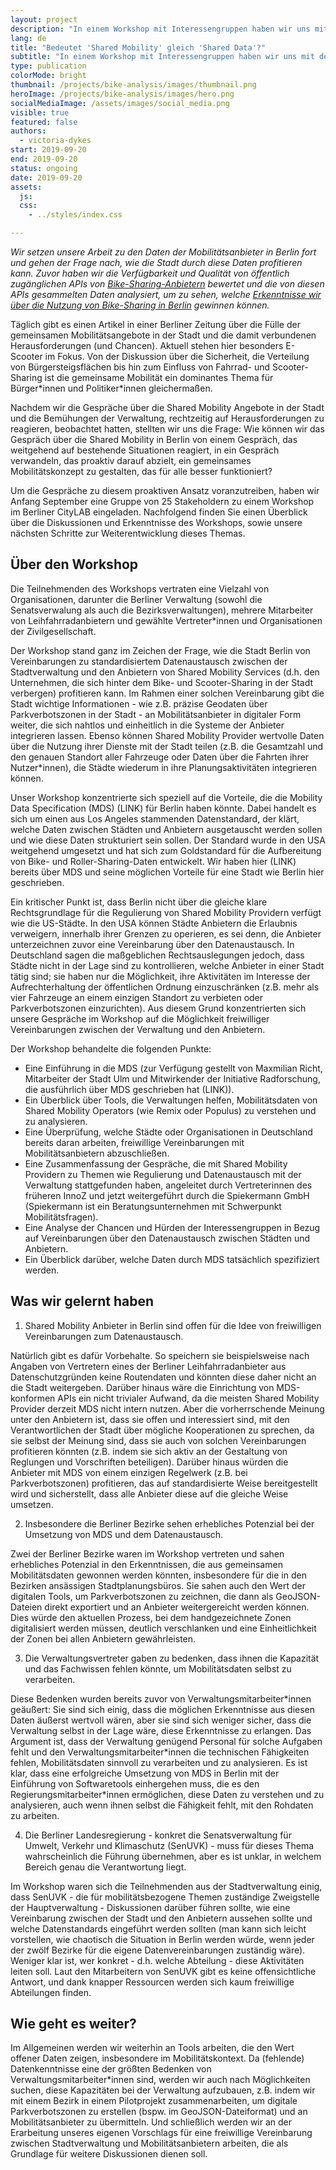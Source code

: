 ```yaml
---
layout: project
description: "In einem Workshop mit Interessengruppen haben wir uns mit dem Thema Datenaustauschvereinbarungen zwischen gemeinsamen Mobilitätsanbietern und der Stadt beschäftigt."
lang: de
title: "Bedeutet 'Shared Mobility' gleich 'Shared Data'?"
subtitle: "In einem Workshop mit Interessengruppen haben wir uns mit dem Thema Datenaustauschvereinbarungen zwischen gemeinsamen Mobilitätsanbietern und der Stadt beschäftigt."
type: publication
colorMode: bright
thumbnail: /projects/bike-analysis/images/thumbnail.png
heroImage: /projects/bike-analysis/images/hero.png
socialMediaImage: /assets/images/social_media.png
visible: true
featured: false
authors:
  - victoria-dykes
start: 2019-09-20
end: 2019-09-20
status: ongoing
date: 2019-09-20
assets:
  js:
  css:
    - ../styles/index.css

---
```

*Wir setzen unsere Arbeit zu den Daten der Mobilitätsanbieter in Berlin fort und gehen der Frage nach, wie die Stadt durch diese Daten profitieren kann. Zuvor haben wir die Verfügbarkeit und Qualität von öffentlich zugänglichen APIs von [Bike-Sharing-Anbietern](https://lab.technologiestiftung-berlin.de/projects/bike-sharing/de/) bewertet und die von diesen APIs gesammelten Daten analysiert, um zu sehen, welche [Erkenntnisse wir über die Nutzung von Bike-Sharing in Berlin](https://lab.technologiestiftung-berlin.de/projects/bike-analysis/de/) gewinnen können.* 

Täglich gibt es einen Artikel in einer Berliner Zeitung über die Fülle der gemeinsamen Mobilitätsangebote in der Stadt und die damit verbundenen Herausforderungen (und Chancen). Aktuell stehen hier besonders E-Scooter im Fokus. Von der Diskussion über die Sicherheit, die Verteilung von Bürgersteigsflächen bis hin zum Einfluss von Fahrrad- und Scooter-Sharing ist die gemeinsame Mobilität ein dominantes Thema für Bürger\*innen und Politiker\*innen gleichermaßen.

Nachdem wir die Gespräche über die Shared Mobility Angebote in der Stadt und die Bemühungen der Verwaltung, rechtzeitig auf Herausforderungen zu reagieren, beobachtet hatten, stellten wir uns die Frage: Wie können wir das Gespräch über die Shared Mobility in Berlin von einem Gespräch, das weitgehend auf bestehende Situationen reagiert, in ein Gespräch verwandeln, das proaktiv darauf abzielt, ein gemeinsames Mobilitätskonzept zu gestalten, das für alle besser funktioniert? 

Um die Gespräche zu diesem proaktiven Ansatz voranzutreiben, haben wir Anfang September eine Gruppe von 25 Stakeholdern zu einem Workshop im Berliner CityLAB eingeladen. Nachfolgend finden Sie einen Überblick über die Diskussionen und Erkenntnisse des Workshops, sowie unsere nächsten Schritte zur Weiterentwicklung dieses Themas.

## Über den Workshop

Die Teilnehmenden des Workshops vertraten eine Vielzahl von Organisationen, darunter die Berliner Verwaltung (sowohl die Senatsverwalung als auch die Bezirksverwaltungen), mehrere Mitarbeiter von Leihfahrradanbietern und gewählte Vertreter*innen und Organisationen der Zivilgesellschaft.

Der Workshop stand ganz im Zeichen der Frage, wie die Stadt Berlin von Vereinbarungen zu standardisiertem Datenaustausch zwischen der Stadtverwaltung und den Anbietern von Shared Mobility Services (d.h. den Unternehmen, die sich hinter dem Bike- und Scooter-Sharing in der Stadt verbergen) profitieren kann. Im Rahmen einer solchen Vereinbarung gibt die Stadt wichtige Informationen - wie z.B. präzise Geodaten über Parkverbotszonen in der Stadt - an Mobilitätsanbieter in digitaler Form weiter, die sich nahtlos und einheitlich in die Systeme der Anbieter integrieren lassen. Ebenso können Shared Mobility Provider wertvolle Daten über die Nutzung ihrer Dienste mit der Stadt teilen (z.B. die Gesamtzahl und den genauen Standort aller Fahrzeuge oder Daten über die Fahrten ihrer Nutzer*innen), die Städte wiederum in ihre Planungsaktivitäten integrieren können. 

Unser Workshop konzentrierte sich speziell auf die Vorteile, die die Mobility Data Specification (MDS) (LINK) für Berlin haben könnte. Dabei handelt es sich um einen aus Los Angeles stammenden Datenstandard, der klärt, welche Daten zwischen Städten und Anbietern ausgetauscht werden sollen und wie diese Daten strukturiert sein sollen. Der Standard wurde in den USA weitgehend umgesetzt und hat sich zum Goldstandard für die Aufbereitung von Bike- und Roller-Sharing-Daten entwickelt. Wir haben hier (LINK) bereits über MDS und seine möglichen Vorteile für eine Stadt wie Berlin hier geschrieben.

Ein kritischer Punkt ist, dass Berlin nicht über die gleiche klare Rechtsgrundlage für die Regulierung von Shared Mobility Providern verfügt wie die US-Städte. In den USA können Städte Anbietern die Erlaubnis verweigern, innerhalb ihrer Grenzen zu operieren, es sei denn, die Anbieter unterzeichnen zuvor eine Vereinbarung über den Datenaustausch. In Deutschland sagen die maßgeblichen Rechtsauslegungen jedoch, dass Städte nicht in der Lage sind zu kontrollieren, welche Anbieter in einer Stadt tätig sind; sie haben nur die Möglichkeit, ihre Aktivitäten im Interesse der Aufrechterhaltung der öffentlichen Ordnung einzuschränken (z.B. mehr als vier Fahrzeuge an einem einzigen Standort zu verbieten oder Parkverbotszonen einzurichten). Aus diesem Grund konzentrierten sich unsere Gespräche im Workshop auf die Möglichkeit freiwilliger Vereinbarungen zwischen der Verwaltung und den Anbietern.

Der Workshop behandelte die folgenden Punkte:
* Eine Einführung in die MDS (zur Verfügung gestellt von Maxmilian Richt, Mitarbeiter der Stadt Ulm und Mitwirkender der Initiative Radforschung, die ausführlich über MDS geschrieben hat (LINK)).
* Ein Überblick über Tools, die Verwaltungen helfen, Mobilitätsdaten von Shared Mobility Operators (wie Remix oder Populus) zu verstehen und zu analysieren.
* Eine Überprüfung, welche Städte oder Organisationen in Deutschland bereits daran arbeiten, freiwillige Vereinbarungen mit Mobilitätsanbietern abzuschließen.  
* Eine Zusammenfassung der Gespräche, die mit Shared Mobility Providern zu Themen wie Regulierung und Datenaustausch mit der Verwaltung stattgefunden haben, angeleitet durch Vertreterinnen des früheren InnoZ und jetzt weitergeführt durch die Spiekermann GmbH (Spiekermann ist ein Beratungsunternehmen mit Schwerpunkt Mobilitätsfragen).
* Eine Analyse der Chancen und Hürden der Interessengruppen in Bezug auf Vereinbarungen über den Datenaustausch zwischen Städten und Anbietern.
* Ein Überblick darüber, welche Daten durch MDS tatsächlich spezifiziert werden.

## Was wir gelernt haben

1.	Shared Mobility Anbieter in Berlin sind offen für die Idee von freiwilligen Vereinbarungen zum Datenaustausch. 

Natürlich gibt es dafür Vorbehalte. So speichern sie beispielsweise nach Angaben von Vertretern eines der Berliner Leihfahrradanbieter aus Datenschutzgründen keine Routendaten und könnten diese daher nicht an die Stadt weitergeben. Darüber hinaus wäre die Einrichtung von MDS-konformen APIs ein nicht trivialer Aufwand, da die meisten Shared Mobility Provider derzeit MDS nicht intern nutzen. Aber die vorherrschende Meinung unter den Anbietern ist, dass sie offen und interessiert sind, mit den Verantwortlichen der Stadt über mögliche Kooperationen zu sprechen, da sie selbst der Meinung sind, dass sie auch von solchen Vereinbarungen profitieren könnten (z.B. indem sie sich aktiv an der Gestaltung von Reglungen und Vorschriften beteiligen). Darüber hinaus würden die Anbieter mit MDS von einem einzigen Regelwerk (z.B. bei Parkverbotszonen) profitieren, das auf standardisierte Weise bereitgestellt wird und sicherstellt, dass alle Anbieter diese auf die gleiche Weise umsetzen. 

2.	Insbesondere die Berliner Bezirke sehen erhebliches Potenzial bei der Umsetzung von MDS und dem Datenaustausch.

Zwei der Berliner Bezirke waren im Workshop vertreten und sahen erhebliches Potenzial in den Erkenntnissen, die aus gemeinsamen Mobilitätsdaten gewonnen werden könnten, insbesondere für die in den Bezirken ansässigen Stadtplanungsbüros. Sie sahen auch den Wert der digitalen Tools, um Parkverbotszonen zu zeichnen, die dann als GeoJSON-Dateien direkt exportiert und an Anbieter weitergereicht werden können. Dies würde den aktuellen Prozess, bei dem handgezeichnete Zonen digitalisiert werden müssen, deutlich verschlanken und eine Einheitlichkeit der Zonen bei allen Anbietern gewährleisten.

3.	Die Verwaltungsvertreter gaben zu bedenken, dass ihnen die Kapazität und das Fachwissen fehlen könnte, um Mobilitätsdaten selbst zu verarbeiten. 

Diese Bedenken wurden bereits zuvor von Verwaltungsmitarbeiter\*innen geäußert: Sie sind sich einig, dass die möglichen Erkenntnisse aus diesen Daten äußerst wertvoll wären, aber sie sind sich weniger sicher, dass die Verwaltung selbst in der Lage wäre, diese Erkenntnisse zu erlangen. Das Argument ist, dass der Verwaltung genügend Personal für solche Aufgaben fehlt und den Verwaltungsmitarbeiter\*innen die technischen Fähigkeiten fehlen, Mobilitätsdaten sinnvoll zu verarbeiten und zu analysieren. Es ist klar, dass eine erfolgreiche Umsetzung von MDS in Berlin mit der Einführung von Softwaretools einhergehen muss, die es den Regierungsmitarbeiter\*innen ermöglichen, diese Daten zu verstehen und zu analysieren, auch wenn ihnen selbst die Fähigkeit fehlt, mit den Rohdaten zu arbeiten. 

4.	Die Berliner Landesregierung - konkret die Senatsverwaltung für Umwelt, Verkehr und Klimaschutz (SenUVK) - muss für dieses Thema wahrscheinlich die Führung übernehmen, aber es ist unklar, in welchem Bereich genau die Verantwortung liegt.

Im Workshop waren sich die Teilnehmenden aus der Stadtverwaltung einig, dass SenUVK - die für mobilitätsbezogene Themen zuständige Zweigstelle der Hauptverwaltung - Diskussionen darüber führen sollte, wie eine Vereinbarung zwischen der Stadt und den Anbietern aussehen sollte und welche Datenstandards eingeführt werden sollten (man kann sich leicht vorstellen, wie chaotisch die Situation in Berlin werden würde, wenn jeder der zwölf Bezirke für die eigene Datenvereinbarungen zuständig wäre). Weniger klar ist, wer konkret - d.h. welche Abteilung - diese Aktivitäten leiten soll. Laut den Mitarbeitern von SenUVK gibt es keine offensichtliche Antwort, und dank knapper Ressourcen werden sich kaum freiwillige Abteilungen finden. 

## Wie geht es weiter?

Im Allgemeinen werden wir weiterhin an Tools arbeiten, die den Wert offener Daten zeigen, insbesondere im Mobilitätskontext. Da (fehlende) Datenkenntnisse eine der größten Bedenken von Verwaltungsmitarbeiter\*innen sind, werden wir auch nach Möglichkeiten suchen, diese Kapazitäten bei der Verwaltung aufzubauen, z.B. indem wir mit einem Bezirk in einem Pilotprojekt zusammenarbeiten, um digitale Parkverbotszonen zu erstellen (bspw. im GeoJSON-Dateiformat) und an Mobilitätsanbieter zu übermitteln. Und schließlich werden wir an der Erarbeitung unseres eigenen Vorschlags für eine freiwillige Vereinbarung zwischen Stadtverwaltung und Mobilitätsanbietern arbeiten, die als Grundlage für weitere Diskussionen dienen soll. 